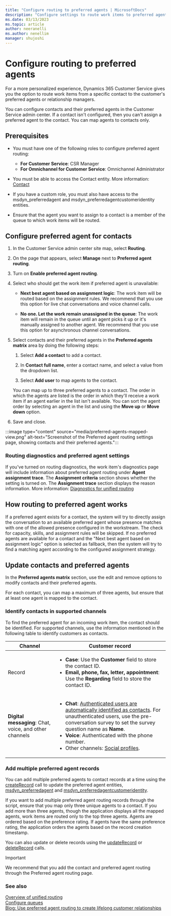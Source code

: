 ```yaml
---
title: "Configure routing to preferred agents | MicrosoftDocs"
description: "Configure settings to route work items to preferred agents in Customer Service."
ms.date: 03/13/2023
ms.topic: article
author: neeranelli
ms.author: nenellim
manager: shujoshi
---
```


# Configure routing to preferred agents

For a more personalized experience, Dynamics 365 Customer Service gives you the option to route work items from a specific contact to the customer's preferred agents or relationship managers.

You can configure contacts and their preferred agents in the Customer Service admin center. If a contact isn't configured, then you can't assign a preferred agent to the contact. You can map agents to contacts only.

## Prerequisites

- You must have one of the following roles to configure preferred agent routing:
  - **For Customer Service**: CSR Manager
  - **For Omnichannel for Customer Service**: Omnichannel Administrator

- You must be able to access the Contact entity. More information: [Contact](/dynamics365/customerengagement/on-premises/developer/entities/contact?view=op-9-1&preserve-view=true)
- If you have a custom role, you must also have access to the msdyn_preferredagent and msdyn_preferredagentcustomeridentity entities.
- Ensure that the agent you want to assign to a contact is a member of the queue to which work items will be routed.

## Configure preferred agent for contacts

1. In the Customer Service admin center site map, select **Routing**.

1. On the page that appears, select **Manage** next to **Preferred agent routing**.

1. Turn on **Enable preferred agent routing**.

1. Select who should get the work item if preferred agent is unavailable:

   - **Next best agent based on assignment logic**: The work item will be routed based on the assignment rules. We recommend that you use this option for live chat conversations and voice channel calls.

   - **No one. Let the work remain unassigned in the queue**: The work item will remain in the queue until an agent picks it up or it's manually assigned to another agent. We recommend that you use this option for asynchronous channel conversations.

1. Select contacts and their preferred agents in the **Preferred agents matrix** area by doing the following steps:

      1. Select **Add a contact** to add a contact.

      1. In **Contact full name**, enter a contact name, and select a value from the dropdown list.

      1. Select **Add user** to map agents to the contact.

   You can map up to three preferred agents to a contact. The order in which the agents are listed is the order in which they'll receive a work item if an agent earlier in the list isn't available. You can sort the agent order by selecting an agent in the list and using the **Move up** or **Move down** option.

1. Save and close.

  :::image type="content" source="media/preferred-agents-mapped-view.png" alt-text="Screenshot of the Preferred agent routing settings page, showing contacts and their preferred agents.":::

### Routing diagnostics and preferred agent settings

If you've turned on routing diagnostics, the work item's diagnostics page will include information about preferred agent routing under **Agent assignment trace**. The **Assignment criteria** section shows whether the setting is turned on. The **Assignment trace** section displays the reason information. More information: [Diagnostics for unified routing](unified-routing-diagnostics.md)

## How routing to preferred agent works

If a preferred agent exists for a contact, the system will try to directly assign the conversation to an available preferred agent whose presence matches with one of the allowed presence configured in the workstream. The check for capacity, skills, and assignment rules will be skipped. If no preferred agents are available for a contact and the "Next best agent based on assignment logic" option is selected as fallback, then the system will try to find a matching agent according to the configured assignment strategy.

## Update contacts and preferred agents

In the **Preferred agents matrix** section, use the edit and remove options to modify contacts and their preferred agents.

For each contact, you can map a maximum of three agents, but ensure that at least one agent is mapped to the contact.

### Identify contacts in supported channels

To find the preferred agent for an incoming work item, the contact should be identified. For supported channels, use the information mentioned in the following table to identify customers as contacts.

|Channel|Customer record|
|-------|---------------|
|Record |<ul><li>**Case**: Use the **Customer** field to store the contact ID.</li><li>**Email, phone, fax, letter, appointment**: Use the **Regarding** field to store the contact ID. </li></ul>|
|**Digital messaging**: Chat, voice, and other channels|<ul><li> **Chat**: [Authenticated users are automatically identified as contacts](record-identification-rule.md). For unauthenticated users, use the pre-conversation survey to set the survey question name as **Name**.</li><li>**Voice**: Authenticated with the phone number.</li><li>Other channels: [Social profiles](supported-channels-social-profiles.md). </li></ul> |

### Add multiple preferred agent records

You can add multiple preferred agents to contact records at a time using the [createRecord](/power-apps/developer/model-driven-apps/clientapi/reference/xrm-webapi/createrecord) call to update the preferred agent entities,  [msdyn_preferredagent](developer/reference/entities/msdyn_preferredagent.md) and [msdyn_preferredagentcustomeridentity](developer/reference/entities/msdyn_preferredagentcustomeridentity.md).

If you want to add multiple preferred agent routing records through the script, ensure that you map only three unique agents to a contact. If you add more than three agents, though the application displays all the mapped agents, work items are routed only to the top three agents. Agents are ordered based on the preference rating. If agents have the same preference rating, the application orders the agents based on the record creation timestamp.

You can also update or delete records using the [updateRecord](/power-apps/developer/model-driven-apps/clientapi/reference/xrm-webapi/updaterecord) or [deleteRecord](/power-apps/developer/model-driven-apps/clientapi/reference/xrm-webapi/deleterecord) calls.

> [!IMPORTANT]
> We recommend that you add the contact and preferred agent routing through the Preferred agent routing page.

### See also

[Overview of unified routing](overview-unified-routing.md)  
[Configure queues](queues-omnichannel.md)  
[Blog: Use preferred agent routing to create lifelong customer relationships](https://cloudblogs.microsoft.com/dynamics365/it/2022/09/06/use-preferred-agent-routing-to-create-lifelong-customer-relationships/)

